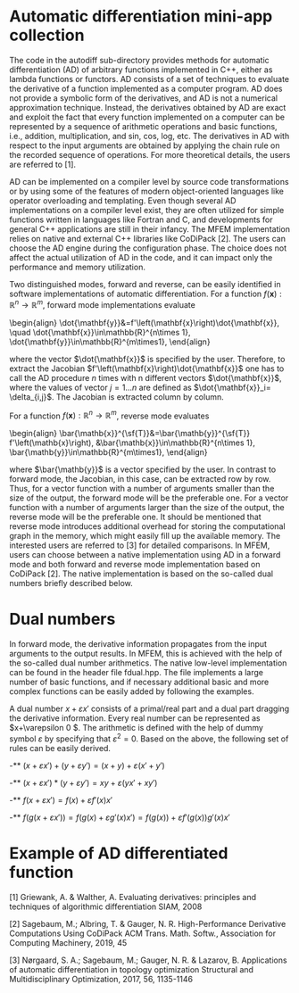 # Automatic differentiation mini-app collection  

 

The code in the autodiff sub-directory provides methods for automatic differentiation (AD) of arbitrary functions implemented in C++, either as lambda functions or functors.  AD consists of a set of techniques to evaluate the derivative of a function implemented as a computer program. AD  does not provide a symbolic form of the derivatives, and AD is not a numerical approximation technique. Instead, the derivatives obtained by AD are exact and exploit the fact that every function implemented on a computer can be represented by a sequence of arithmetic operations and basic functions, i.e., addition, multiplication, and sin, cos, log, etc. The derivatives in AD with respect to the input arguments are obtained by applying the chain rule on the recorded sequence of operations. For more theoretical details, the users are referred to [1].


AD can be implemented on a compiler level by source code transformations or by using some of the features of modern object-oriented languages like operator overloading and templating. Even though several AD implementations on a compiler level exist, they are often utilized for simple functions written in languages like Fortran and C, and developments for general C++ applications are still in their infancy.  The MFEM implementation relies on native and external C++ libraries like CoDiPack [2].  The users can choose the AD engine during the configuration phase. The choice does not affect the actual utilization of AD  in the code, and it can impact only the performance and memory utilization. 


Two distinguished modes, forward and reverse, can be easily identified in software implementations of automatic differentiation.  For a function $f(\mathbf{x}):\mathbb{R}^n \rightarrow\mathbb{R}^m$, forward mode implementations evaluate

\begin{align}
\dot{\mathbf{y}}&=f'\left(\mathbf{x}\right)\dot{\mathbf{x}}, \quad \dot{\mathbf{x}}\in\mathbb{R}^{n\times 1}, \dot{\mathbf{y}}\in\mathbb{R}^{m\times1},
\end{align}

where the vector $\dot{\mathbf{x}}$ is specified by the user. Therefore, to extract the Jacobian $f'\left(\mathbf{x}\right)\dot{\mathbf{x}}$ one has to call the AD procedure $n$ times with n different vectors $\dot{\mathbf{x}}$, where the values of  vector $j=1\dots n$ are defined as $\dot{\mathbf{x}}_i= \delta_{i,j}$. The Jacobian is extracted column by column. 

For a function $f(\mathbf{x}):\mathbb{R}^n \rightarrow\mathbb{R}^m$, reverse mode evaluates

\begin{align}
\bar{\mathb{x}}^{\sf{T}}&=\bar{\mathb{y}}^{\sf{T}} f'\left(\mathb{x}\right), &\bar{\mathb{x}}\in\mathbb{R}^{n\times 1}, \bar{\mathb{y}}\in\mathbb{R}^{m\times1},
\end{align}

where $\bar{\mathb{y}}$ is a vector specified by the user. In contrast to forward mode, the Jacobian, in this case, can be extracted row by row. Thus, for a vector function with a number of arguments smaller than the size of the output, the forward mode will be the preferable one. For a vector function with a number of arguments larger than the size of the output, the reverse mode will be the preferable one. It should be mentioned that reverse mode introduces additional overhead for storing the computational graph in the memory, which might easily fill up the available memory. The interested users are referred to [3] for detailed comparisons. In MFEM, users can choose between a native implementation using AD in a forward mode and both forward and reverse mode implementation based on CoDiPack [2]. The native implementation is based on the so-called dual numbers briefly described below.  

# Dual numbers

In forward mode, the derivative information propagates from the input arguments to the output results. In MFEM, this is achieved with the help of the so-called dual number arithmetics. The native low-level implementation can be found in the header file fdual.hpp.  The file implements a large number of basic functions, and if necessary additional basic and more complex functions can be easily added by following the examples. 


A dual number  $x+\varepsilon x'$ consists of a primal/real part and a dual part dragging the derivative information. Every real number can be represented as $x+\varepsilon 0 $. The arithmetic is defined with the help of dummy symbol $\varepsilon$ by specifying that $\varepsilon^2=0$. Based on the above, the following set of rules can be easily derived.


-** $\left(x+\varepsilon x'\right)+\left(y+\varepsilon y'\right)=\left(x+y\right)+\varepsilon\left(x'+y'\right)$ 

-** $\left(x+\varepsilon x'\right)*\left(y+\varepsilon y'\right)=xy+\varepsilon\left(yx'+xy'\right)$

-** $f\left(x+\varepsilon x'\right)=f\left(x\right)+\varepsilon f'\left(x\right)x'$

-** $f\left(g \left(x+\varepsilon x'\right) \right)= f\left(g \left(x\right)+\varepsilon g'\left(x\right) x'\right) = f\left(g \left(x \right)\right)+\varepsilon f'\left(g \left(x \right)\right) g'\left(x\right) x'$ 


# Example of AD differentiated function 




    

 








[1] Griewank, A. & Walther, A. Evaluating derivatives: principles and techniques of algorithmic differentiation SIAM, 2008

[2] Sagebaum, M.; Albring, T. & Gauger, N. R. High-Performance Derivative Computations Using CoDiPack ACM Trans. Math. Softw., Association for Computing Machinery, 2019, 45

[3] Nørgaard, S. A.; Sagebaum, M.; Gauger, N. R. & Lazarov, B. Applications of automatic differentiation in topology optimization Structural and Multidisciplinary Optimization, 2017, 56, 1135-1146
